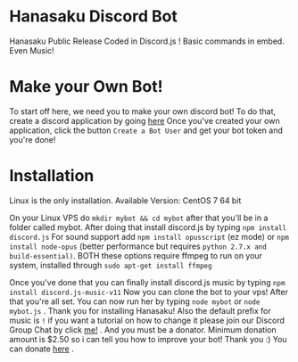 # Hanasaku Discord Bot
Hanasaku Public Release Coded in Discord.js ! Basic commands in embed. Even Music!

# Make your Own Bot!
To start off here, we need you to make your own discord bot!
To do that, create a discord application by going [here](https://discordapp.com/developers/applications/me/create)
Once you've created your own application, click the button ```Create a Bot User``` and get your bot token and you're done!

# Installation
Linux is the only installation.
Available Version: CentOS 7 64 bit

On your Linux VPS do ```mkdir mybot && cd mybot``` after that you'll be in a folder called mybot.
After doing that install discord.js by typing ```npm install discord.js```
For sound support add ```npm install opusscript``` (ez mode) or ```npm install node-opus``` (better performance but requires ```python 2.7.x and build-essential)```. BOTH these options require ffmpeg to run on your system, installed through ```sudo apt-get install ffmpeg```

Once you've done that you can finally install discord.js music by typing ```npm install discord.js-music-v11```
Now you can clone the bot to your vps!
After that you're all set.
You can now run her by typing ```node mybot``` or ```node mybot.js``` . Thank you for installing Hanasaku!
Also the default prefix for music is ```!``` if you want a tutorial on how to change it please join our Discord Group Chat by click [me!](https://discord.gg/PszJr6p) . And you must be a donator. Minimum donation amount is $2.50 so i can tell you how to improve your bot! Thank you :)
You can donate [here](https://paypal.me/OmegaLGD) .

